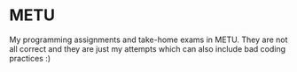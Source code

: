 # METU
My programming assignments and take-home exams in METU. They are not all correct and they are just my attempts which can also include bad coding practices :)
